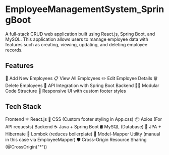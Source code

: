 # EmployeeManagementSystem_SpringBoot
A full-stack CRUD web application built using React.js, Spring Boot, and MySQL. This application allows users to manage employee data with features such as creating, viewing, updating, and deleting employee records.

## Features
📝 Add New Employees
📋 View All Employees
✏️ Edit Employee Details
🗑️ Delete Employees
📡 API Integration with Spring Boot Backend
🧑‍💻 Modular Code Structure
🎨 Responsive UI with custom footer styles

## Tech Stack
Frontend
⚛️ React.js
💅 CSS (Custom footer styling in App.css)
📦 Axios (For API requests)
Backend
☕ Java + Spring Boot
🛢️ MySQL (Database)
🧩 JPA + Hibernate
🧰 Lombok (reduces boilerplate)
🔀 Model-Mapper Utility (manual in this case via EmployeeMapper)
🛡️ Cross-Origin Resource Sharing (@CrossOrigin("*"))








